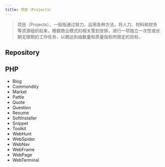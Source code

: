 ```yaml
---
title: 项目（Projects）
---
```

> 项目（Projects），一般指通过努力，运用各种方法，将人力、材料和财务等资源组织起来，根据商业模式的相关策划安排，进行一项独立一次性或长期无限期的工作任务，以期达到由数量和质量指标所限定的目标。

## Repository

## PHP

- Blog
- Commondity
- Market
- Pattle
- Quote
- Question
- Resume
- SoftInstaller
- Snippet
- Toolkit
- WebHunt
- WebSpider
- WebNav
- WebFrame
- WebPage
- WebTerminal
